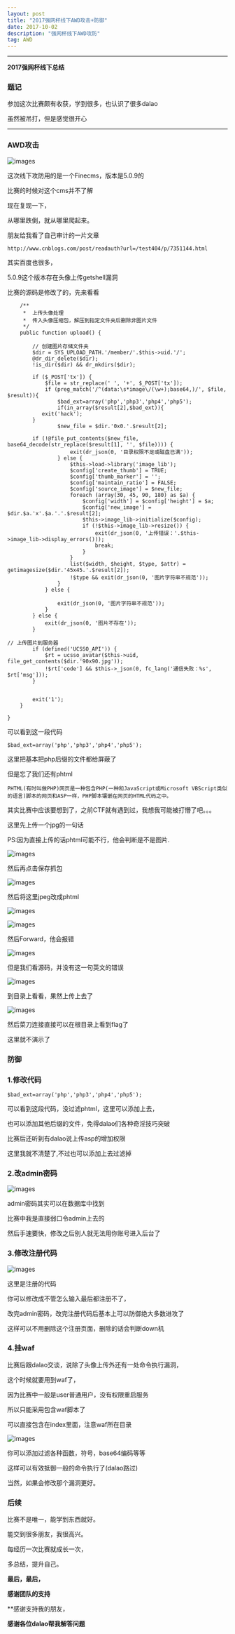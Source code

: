 ```yaml
---
layout: post
title: "2017强网杯线下AWD攻击+防御"
date: 2017-10-02
description: "强网杯线下AWD攻防"
tag: AWD
---
```

---

**2017强网杯线下总结**

### 题记
参加这次比赛颇有收获，学到很多，也认识了很多dalao<br/>

虽然被吊打，但是感觉很开心

---

### AWD攻击
![images](/images/2017-10-02/qwb1.png)

这次线下攻防用的是一个Finecms，版本是5.0.9的

比赛的时候对这个cms并不了解<br/>

现在复现一下，<br/>

从哪里跌倒，就从哪里爬起来。<br/>

朋友给我看了自己审计的一片文章<br/>
```
http://www.cnblogs.com/post/readauth?url=/test404/p/7351144.html
```
其实百度也很多，<br/>

5.0.9这个版本存在头像上传getshell漏洞<br/>

比赛的源码是修改了的，先来看看<br/>

```
    /**
     *  上传头像处理
     *  传入头像压缩包，解压到指定文件夹后删除非图片文件
     */
    public function upload() {

        // 创建图片存储文件夹
        $dir = SYS_UPLOAD_PATH.'/member/'.$this->uid.'/';
        @dr_dir_delete($dir);
        !is_dir($dir) && dr_mkdirs($dir);

        if ($_POST['tx']) {
            $file = str_replace(' ', '+', $_POST['tx']);
            if (preg_match('/^(data:\s*image\/(\w+);base64,)/', $file, $result)){
                $bad_ext=array('php','php3','php4','php5');
                if(in_array($result[2],$bad_ext)){
		   exit('hack');
		}
                $new_file = $dir.'0x0.'.$result[2];
                
		if (!@file_put_contents($new_file, base64_decode(str_replace($result[1], '', $file)))) {
                    exit(dr_json(0, '目录权限不足或磁盘已满'));
                } else {
                    $this->load->library('image_lib');
                    $config['create_thumb'] = TRUE;
                    $config['thumb_marker'] = '';
                    $config['maintain_ratio'] = FALSE;
                    $config['source_image'] = $new_file;
                    foreach (array(30, 45, 90, 180) as $a) {
                        $config['width'] = $config['height'] = $a;
                        $config['new_image'] = $dir.$a.'x'.$a.'.'.$result[2];
                        $this->image_lib->initialize($config);
                        if (!$this->image_lib->resize()) {
                            exit(dr_json(0, '上传错误：'.$this->image_lib->display_errors()));
                            break;
                        }
                    }
                    list($width, $height, $type, $attr) = getimagesize($dir.'45x45.'.$result[2]);
                    !$type && exit(dr_json(0, '图片字符串不规范'));
                }
            } else {

                exit(dr_json(0, '图片字符串不规范'));
            }
        } else {
            exit(dr_json(0, '图片不存在'));
        }

// 上传图片到服务器
        if (defined('UCSSO_API')) {
            $rt = ucsso_avatar($this->uid, file_get_contents($dir.'90x90.jpg'));
            !$rt['code'] && $this->_json(0, fc_lang('通信失败：%s', $rt['msg']));
        }


        exit('1');
    }

}
```
可以看到这一段代码
```
$bad_ext=array('php','php3','php4','php5');
```
这里把基本把php后缀的文件都给屏蔽了<br/>

但是忘了我们还有phtml

```
PHTML(有时叫做PHP)网页是一种包含PHP(一种和JavaScript或Microsoft VBScript类似的语言)脚本的网页和ASP一样，PHP脚本镶嵌在网页的HTML代码之中。
```
其实比赛中应该要想到了，之前CTF就有遇到过，我想我可能被打懵了吧。。。<br/>

这里先上传一个jpg的一句话<br/>

PS:因为直接上传的话phtml可能不行，他会判断是不是图片.<br/>

![images](/images/2017-10-02/qwb2.png)

然后再点击保存抓包

![images](/images/2017-10-02/qwb3.png)

然后将这里jpeg改成phtml

![images](/images/2017-10-02/qwb4.png)

![images](/images/2017-10-02/qwb5.png)

然后Forward，他会报错

![images](/images/2017-10-02/qwb6.png)

但是我们看源码，并没有这一句英文的错误

![images](/images/2017-10-02/qwb8.png)

到目录上看看，果然上传上去了

![images](/images/2017-10-02/qwb7.png)

然后菜刀连接直接可以在根目录上看到flag了<br/>

这里就不演示了

### 防御

### 1.修改代码

```
$bad_ext=array('php','php3','php4','php5');
```
可以看到这段代码，没过滤phtml，这里可以添加上去，<br/>

也可以添加其他后缀的文件，免得dalao们各种奇淫技巧突破<br/>

比赛后还听到有dalao说上传asp的增加权限<br/>

这里我就不清楚了,不过也可以添加上去过滤掉<br/>

### 2.改admin密码

![images](/images/2017-10-02/qwb9.png)

admin密码其实可以在数据库中找到<br/>

比赛中我是直接弱口令admin上去的<br/>

然后手速要快，修改之后别人就无法用你账号进入后台了

### 3.修改注册代码

![images](/images/2017-10-02/qwb10.png)

这里是注册的代码<br/>

你可以修改成不管怎么输入最后都注册不了，<br/>

改完admin密码，改完注册代码后基本上可以防御绝大多数进攻了<br/>

这样可以不用删除这个注册页面，删除的话会判断down机

### 4.挂waf

比赛后跟dalao交谈，说除了头像上传外还有一处命令执行漏洞，<br/>

这个时候就要用到waf了，<br/>

因为比赛中一般是user普通用户，没有权限重启服务<br/>

所以只能采用包含waf脚本了<br/>

可以直接包含在index里面，注意waf所在目录

![images](/images/2017-10-02/qwb11.png)

你可以添加过滤各种函数，符号，base64编码等等<br/>

这样可以有效抵御一般的命令执行了(dalao路过)<br/>

当然，如果会修改那个漏洞更好。

### 后续

比赛不是唯一，能学到东西就好。<br/>

能交到很多朋友，我很高兴。<br/>

每经历一次比赛就成长一次，<br/>

多总结，提升自己。<br/>

**最后，最后，**<br/>

**感谢团队的支持**<br/>

**感谢支持我的朋友，<br/>

**感谢各位dalao帮我解答问题**



